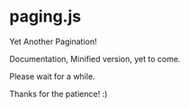 paging.js
=========

Yet Another Pagination!

Documentation, Minified version, yet to come. 

Please wait for a while. 

Thanks for the patience! :)
